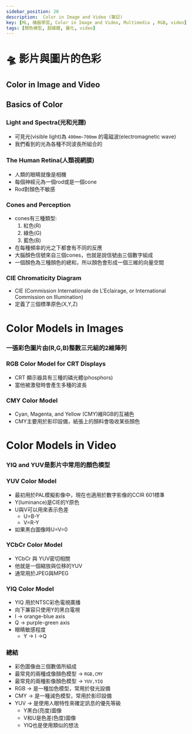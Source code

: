 ```yaml
---
sidebar_position: 20
description:  Color in Image and Video (筆記)
key: [ML, 機器學習, Color in Image and Video, Multimedia , RGB, video]
tags: [顏色模型, 超媒體, 量化, video]
---
```


# 🛸 影片與圖片的色彩
## Color in Image and Video
## Basics of Color

### Light and Spectra(光和光譜)

- 可見光(visible light)為 `400mm~700mm` 的電磁波(electromagnetic wave)
- 我們看到的光為各種不同波長所組合的

### The Human Retina(人類視網膜)

- 人類的眼睛就像是相機
- 每個神經元為一個rod或是一個cone
- Rod對顏色不敏感

### Cones and Perception

- cones有三種類型:
    1. 紅色(R)
    2. 綠色(G)
    3. 藍色(B)
- 在每種頻率的光之下都會有不同的反應
- 大腦顏色信號來自三個cones，也就是說信號由三個數字組成
- 一個顏色為三種顏色的總和，所以顏色會形成一個三維的向量空間

### CIE Chromaticity Diagram

- CIE (Commission Internationale de L'Eclairage, or International Commission on Illumination)
- 定義了三個標準原色(X,Y,Z)

# Color Models in Images

### 一張彩色圖片由(R,G,B)整數三元組的2維陣列

### RGB Color Model for CRT Displays

- CRT 顯示器具有三種的磷光體(phosphors)
- 當他被激發時會產生多種的波長

### CMY Color Model

- Cyan, Magenta, and Yellow (CMY)維RGB的互補色
- CMY主要用於影印設備，紙張上的顏料會吸收某些顏色

# Color Models in Video

### YIQ and YUV是影片中常用的顏色模型

### YUV Color Model

- 最初用於PAL模擬影像中，現在也適用於數字影像的CCIR 601標準
- Y(luminance)是CIE的Y原色
- U與V可以用來表示色差
    - U=B-Y
    - V=R-Y
- 如果黑白圖像時U=V=0

### YCbCr Color Model

- YCbCr 與 YUV密切相關
- 他就是一個縮放與位移的YUV
- 通常用於JPEG與MPEG

### YIQ Color Model

- YIQ 用於NTSC彩色電視廣播
- 向下兼容只使用Y的黑白電視
- I → orange-blue axis
- Q → purple-green axis
- 眼睛敏感程度
    - Y → I →Q

### 總結

- 彩色圖像由三個數值所組成
- 最常見的兩種成像顏色模型 → `RGB,CMY`
- 最常見的兩種影像顏色模型 → `YUV,YIQ`
- RGB → 是一種加色模型，常用於發光設備
- CMY → 是一種減色模型，常用於影印設備
- YUV → 是使用人眼特性來確定訊息的優先等級
    - Y黑白(亮度)圖像
    - V和U是色差(色度)圖像
    - YIQ也是使用類似的想法